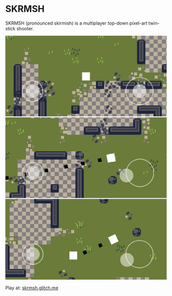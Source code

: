 # SKRMSH

SKRMSH (pronounced skirmish) is a multiplayer top-down pixel-art twin-stick shooter.

![screenshot 1](/images/SKRMSH_1.png)
![screenshot 2](/images/SKRMSH_2.png)
![screenshot 3](/images/SKRMSH_3.png)

Play at: [skrmsh.glitch.me](skrmsh.glitch.me)
